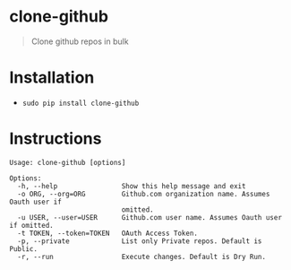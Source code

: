 # clone-github

> Clone github repos in bulk

# Installation

- `sudo pip install clone-github`

# Instructions

```
Usage: clone-github [options]

Options:
  -h, --help                Show this help message and exit
  -o ORG, --org=ORG         Github.com organization name. Assumes Oauth user if
                            omitted.
  -u USER, --user=USER      Github.com user name. Assumes Oauth user if omitted.
  -t TOKEN, --token=TOKEN   OAuth Access Token.
  -p, --private             List only Private repos. Default is Public.
  -r, --run                 Execute changes. Default is Dry Run.
```
